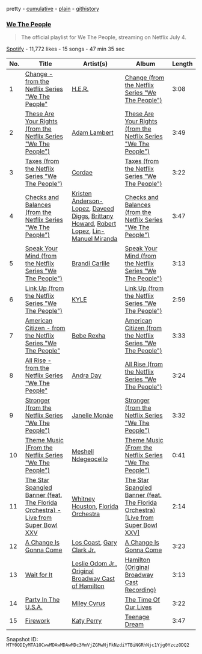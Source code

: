 pretty - [cumulative](/playlists/cumulative/37i9dQZF1DWVnnLLPsf7sZ.md) - [plain](/playlists/plain/37i9dQZF1DWVnnLLPsf7sZ) - [githistory](https://github.githistory.xyz/mackorone/spotify-playlist-archive/blob/main/playlists/plain/37i9dQZF1DWVnnLLPsf7sZ)

### [We The People](https://open.spotify.com/playlist/37i9dQZF1DWVnnLLPsf7sZ)

> The official playlist for We The People, streaming on Netflix July 4.

[Spotify](https://open.spotify.com/user/spotify) - 11,772 likes - 15 songs - 47 min 35 sec

| No. | Title | Artist(s) | Album | Length |
|---|---|---|---|---|
| 1 | [Change \- from the Netflix Series "We The People"](https://open.spotify.com/track/6xVNLDRZtnQsKGKIbPxUi5) | [H.E.R.](https://open.spotify.com/artist/3Y7RZ31TRPVadSFVy1o8os) | [Change \(from the Netflix Series "We The People"\)](https://open.spotify.com/album/5TJLb0uEmHxpKt20715yM9) | 3:08 |
| 2 | [These Are Your Rights \(from the Netflix Series "We The People"\)](https://open.spotify.com/track/2C4lxQtEjqP7RIYw8jDtIr) | [Adam Lambert](https://open.spotify.com/artist/6prmLEyn4LfHlD9NnXWlf7) | [These Are Your Rights \(from the Netflix Series "We The People"\)](https://open.spotify.com/album/1B3I7YeOUvlUqBSTh70P3h) | 3:49 |
| 3 | [Taxes \(from the Netflix Series "We The People"\)](https://open.spotify.com/track/6BFFGEumCgaYqz1iWamCiK) | [Cordae](https://open.spotify.com/artist/0huGjMyP507tBCARyzSkrv) | [Taxes \(from the Netflix Series "We The People"\)](https://open.spotify.com/album/0UzK4J9pQCVJGHwX7P0oSO) | 3:22 |
| 4 | [Checks and Balances \(from the Netflix Series "We The People"\)](https://open.spotify.com/track/6I0udwfmp3F1lRfhed9mv3) | [Kristen Anderson\-Lopez](https://open.spotify.com/artist/3CneYb5exy4KOtvCCrozDD), [Daveed Diggs](https://open.spotify.com/artist/3twuAojvYNrlWZpMkxLm3P), [Brittany Howard](https://open.spotify.com/artist/4XquDVA8pkg5Lx91No1JxB), [Robert Lopez](https://open.spotify.com/artist/3zUCHzvbTmCOZoY750yHPB), [Lin\-Manuel Miranda](https://open.spotify.com/artist/4aXXDj9aZnlshx7mzj3W1N) | [Checks and Balances \(from the Netflix Series "We The People"\)](https://open.spotify.com/album/0DzFQPz6EF90GPiDVhqPay) | 3:47 |
| 5 | [Speak Your Mind \(from the Netflix Series "We The People"\)](https://open.spotify.com/track/2w2nGYcTq7iP1Aj6AI8KIi) | [Brandi Carlile](https://open.spotify.com/artist/2sG4zTOLvjKG1PSoOyf5Ej) | [Speak Your Mind \(from the Netflix Series "We The People"\)](https://open.spotify.com/album/0Xkq8tR6m6ofrw7Tq6cPZ8) | 3:13 |
| 6 | [Link Up \(from the Netflix Series "We The People"\)](https://open.spotify.com/track/0AzxEV9u2EoPib5ExHr53K) | [KYLE](https://open.spotify.com/artist/4qBgvVog0wzW75IQ48mU7v) | [Link Up \(from the Netflix Series "We The People"\)](https://open.spotify.com/album/6OvIRpj7pOa1n2WDPoibW2) | 2:59 |
| 7 | [American Citizen \- from the Netflix Series "We The People"](https://open.spotify.com/track/0gUjMxaEMgzJXiYc9upAnv) | [Bebe Rexha](https://open.spotify.com/artist/64M6ah0SkkRsnPGtGiRAbb) | [American Citizen \(from the Netflix Series "We The People"\)](https://open.spotify.com/album/4AKMdBk5gsKWDtCCZsWXL1) | 3:33 |
| 8 | [All Rise \- from the Netflix Series "We The People"](https://open.spotify.com/track/6jxhjZ9mAjnzRVVvSnDQqV) | [Andra Day](https://open.spotify.com/artist/1c4rxrxy8eDLvMVL1DTiBe) | [All Rise \(from the Netflix Series "We The People"\)](https://open.spotify.com/album/0AV5UsSXYsFwS6JvfTExXb) | 3:24 |
| 9 | [Stronger \(from the Netflix Series "We The People"\)](https://open.spotify.com/track/4x9zyiiywsVOji2Emg8UQg) | [Janelle Monáe](https://open.spotify.com/artist/6ueGR6SWhUJfvEhqkvMsVs) | [Stronger \(from the Netflix Series "We The People"\)](https://open.spotify.com/album/54CNr8PHdMQ8SMTiUyg47p) | 3:32 |
| 10 | [Theme Music \(From the Netflix Series "We The People"\)](https://open.spotify.com/track/4UJjY2CrOyYVJvx8YrYz22) | [Meshell Ndegeocello](https://open.spotify.com/artist/0uZRjholJ0fVC2J9EvnYnj) | [Theme Music \(From the Netflix Series "We The People"\)](https://open.spotify.com/album/5c4CPUU4NP27VWDDRIIKMo) | 0:41 |
| 11 | [The Star Spangled Banner \(feat\. The Florida Orchestra\) \- Live from Super Bowl XXV](https://open.spotify.com/track/1Fbz8vXRqyPSOmMvOxV6Dg) | [Whitney Houston](https://open.spotify.com/artist/6XpaIBNiVzIetEPCWDvAFP), [Florida Orchestra](https://open.spotify.com/artist/2ol0baiyjfNxqzzNhXTykx) | [The Star Spangled Banner \(feat\. The Florida Orchestra\) \[Live from Super Bowl XXV\]](https://open.spotify.com/album/6zq2IZ4PN0A7uLRu5ON0Pr) | 2:14 |
| 12 | [A Change Is Gonna Come](https://open.spotify.com/track/0FEqhGaxp8Gq5m2KvnunJU) | [Los Coast](https://open.spotify.com/artist/22L3FsvrXWoLLEUApoNfpr), [Gary Clark Jr.](https://open.spotify.com/artist/01aC2ikO4Xgb2LUpf9JfKp) | [A Change Is Gonna Come](https://open.spotify.com/album/4fKOZdl2QP1TNTLbwhpXBp) | 3:23 |
| 13 | [Wait for It](https://open.spotify.com/track/7EqpEBPOohgk7NnKvBGFWo) | [Leslie Odom Jr.](https://open.spotify.com/artist/3cR4rhS2hBWqI7rJEBacvN), [Original Broadway Cast of Hamilton](https://open.spotify.com/artist/3UUJfRbrA2nTbcg4i0MOwu) | [Hamilton \(Original Broadway Cast Recording\)](https://open.spotify.com/album/1kCHru7uhxBUdzkm4gzRQc) | 3:13 |
| 14 | [Party In The U.S.A.](https://open.spotify.com/track/5Q0Nhxo0l2bP3pNjpGJwV1) | [Miley Cyrus](https://open.spotify.com/artist/5YGY8feqx7naU7z4HrwZM6) | [The Time Of Our Lives](https://open.spotify.com/album/64aKkqxc3Ur2LYIKeS5osS) | 3:22 |
| 15 | [Firework](https://open.spotify.com/track/4r6eNCsrZnQWJzzvFh4nlg) | [Katy Perry](https://open.spotify.com/artist/6jJ0s89eD6GaHleKKya26X) | [Teenage Dream](https://open.spotify.com/album/2eQMC9nJE3f3hCNKlYYHL1) | 3:47 |

Snapshot ID: `MTY0ODIyMTA1OCwwMDAwMDAwMDc3MmVjZGMwNjFkNzdiYTBiNGRhNjc1Yjg0YzczODQ2`
